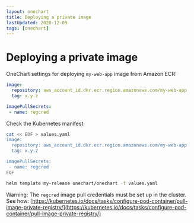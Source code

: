 ```yaml
---
layout: onechart
title: Deploying a private image
lastUpdated: 2020-12-09
tags: [onechart]
---
```


# Deploying a private image

OneChart settings for deploying `my-web-app` image from Amazon ECR:

```yaml
image:
  repository: aws_account_id.dkr.ecr.region.amazonaws.com/my-web-app
  tag: x.y.z

imagePullSecrets: 
 - name: regcred
```

Check the Kubernetes manifest:

```bash
cat << EOF > values.yaml
image:
  repository: aws_account_id.dkr.ecr.region.amazonaws.com/my-web-app
  tag: x.y.z

imagePullSecrets: 
 - name: regcred
EOF

helm template my-release onechart/onechart -f values.yaml
```

Warning:
The `regcred` image pull credentials must be set up in the cluster. 
See how: [https://kubernetes.io/docs/tasks/configure-pod-container/pull-image-private-registry/](https://kubernetes.io/docs/tasks/configure-pod-container/pull-image-private-registry/)
